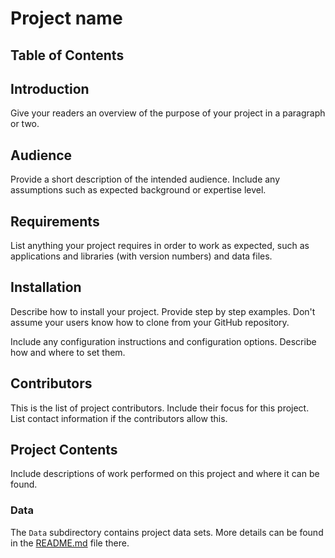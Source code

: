 # Project name

## Table of Contents

## Introduction

Give your readers an overview of the purpose of your project in a paragraph or two.

## Audience

Provide a short description of the intended audience. 
Include any assumptions such as expected background or expertise level. 

## Requirements

List anything your project requires in order to work as expected, such as applications and libraries (with version numbers) and data files. 

## Installation

Describe how to install your project. Provide step by step examples. Don't assume your users know how to clone from your GitHub repository. 

Include any configuration instructions and configuration options. 
Describe how and where to set them.

## Contributors

This is the list of project contributors.
Include their focus for this project. 
List contact information if the
contributors allow this. 

## Project Contents

Include descriptions of work performed on this project and where it can be found. 

### Data

The `Data` subdirectory contains project data sets. 
More details can be found in the [README.md](./Data/README.md) file there. 

